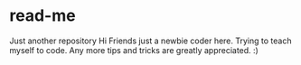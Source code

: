 # read-me
Just another repository 
Hi Friends just a newbie coder here. Trying to teach myself to code.
Any more tips and tricks are greatly appreciated.
:)
